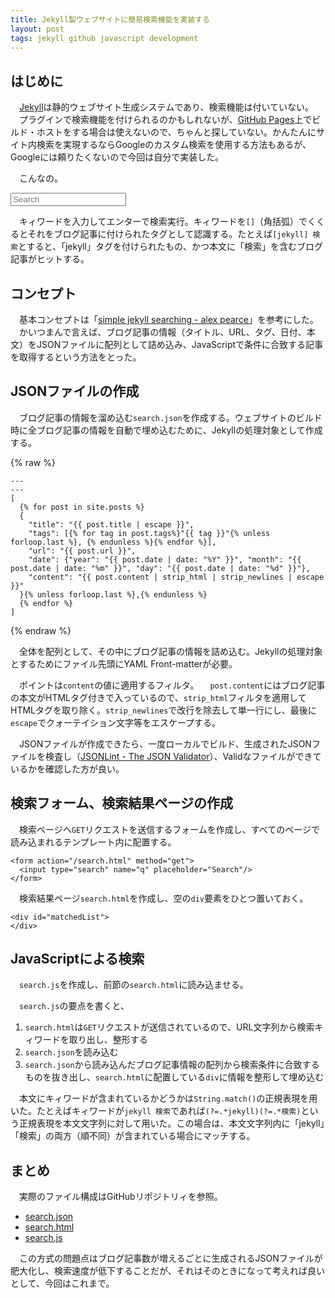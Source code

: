 ```yaml
---
title: Jekyll製ウェブサイトに簡易検索機能を実装する
layout: post
tags: jekyll github javascript development
---
```

## はじめに

　[Jekyll](http://jekyllrb.com)は静的ウェブサイト生成システムであり、検索機能は付いていない。
　プラグインで検索機能を付けられるのかもしれないが、[GitHub Pages](http://pages.github.com)上でビルド・ホストをする場合は使えないので、ちゃんと探していない。かんたんにサイト内検索を実現するならGoogleのカスタム検索を使用する方法もあるが、Googleには頼りたくないので今回は自分で実装した。

　こんなの。

<form action="/search.html" method="get">
  <input type="search" name="q" placeholder="Search"/>
</form>

　キィワードを入力してエンターで検索実行。キィワードを`[]`（角括弧）でくくるとそれをブログ記事に付けられたタグとして認識する。たとえば`[jekyll] 検索`とすると、「jekyll」タグを付けられたもの、かつ本文に「検索」を含むブログ記事がヒットする。

## コンセプト

　基本コンセプトは「[simple jekyll searching - alex pearce](https://alexpearce.me/2012/04/simple-jekyll-searching/)」を参考にした。
　かいつまんで言えば、ブログ記事の情報（タイトル、URL、タグ、日付、本文）をJSONファイルに配列として詰め込み、JavaScriptで条件に合致する記事を取得するという方法をとった。

## JSONファイルの作成

　ブログ記事の情報を溜め込む`search.json`を作成する。ウェブサイトのビルド時に全ブログ記事の情報を自動で埋め込むために、Jekyllの処理対象として作成する。

{% raw %}
```
---
---
[
  {% for post in site.posts %}
  {
    "title": "{{ post.title | escape }}",
    "tags": [{% for tag in post.tags%}"{{ tag }}"{% unless forloop.last %}, {% endunless %}{% endfor %}],
    "url": "{{ post.url }}",
    "date": {"year": "{{ post.date | date: "%Y" }}", "month": "{{ post.date | date: "%m" }}", "day": "{{ post.date | date: "%d" }}"},
    "content": "{{ post.content | strip_html | strip_newlines | escape }}"
  }{% unless forloop.last %},{% endunless %}
  {% endfor %}
]
```
{% endraw %}

　全体を配列として、その中にブログ記事の情報を詰め込む。Jekyllの処理対象とするためにファイル先頭にYAML Front-matterが必要。

　ポイントは`content`の値に適用するフィルタ。
　`post.content`にはブログ記事の本文がHTMLタグ付きで入っているので、`strip_html`フィルタを適用してHTMLタグを取り除く。`strip_newlines`で改行を除去して単一行にし、最後に`escape`でクォーテイション文字等をエスケープする。

　JSONファイルが作成できたら、一度ローカルでビルド、生成されたJSONファイルを検査し（[JSONLint - The JSON Validator](http://jsonlint.com)）、Validなファイルができているかを確認した方が良い。


## 検索フォーム、検索結果ページの作成

　検索ページへ`GET`リクエストを送信するフォームを作成し、すべてのページで読み込まれるテンプレート内に配置する。

```
<form action="/search.html" method="get">
  <input type="search" name="q" placeholder="Search"/>
</form>
```

　検索結果ページ`search.html`を作成し、空の`div`要素をひとつ置いておく。

```
<div id="matchedList">
</div>
```


## JavaScriptによる検索

　`search.js`を作成し、前節の`search.html`に読み込ませる。

　`search.js`の要点を書くと、

1. `search.html`は`GET`リクエストが送信されているので、URL文字列から検索キィワードを取り出し、整形する
2. `search.json`を読み込む
3. `search.json`から読み込んだブログ記事情報の配列から検索条件に合致するものを抜き出し、`search.html`に配置している`div`に情報を整形して埋め込む

　本文にキィワードが含まれているかどうかは`String.match()`の正規表現を用いた。たとえばキィワードが`jekyll 検索`であれば`(?=.*jekyll)(?=.*検索)`という正規表現を本文文字列に対して用いた。この場合は、本文文字列内に「jekyll」「検索」の両方（順不同）が含まれている場合にマッチする。


## まとめ

　実際のファイル構成はGitHubリポジトリィを参照。

- [search.json](https://github.com/GenjiApp/genjiapp.github.io/blob/master/search.json)
- [search.html](https://github.com/GenjiApp/genjiapp.github.io/blob/master/_layouts/search.html)
- [search.js](https://github.com/GenjiApp/genjiapp.github.io/blob/master/js/search.js)

　この方式の問題点はブログ記事数が増えるごとに生成されるJSONファイルが肥大化し、検索速度が低下することだが、それはそのときになって考えれば良いとして、今回はこれまで。
